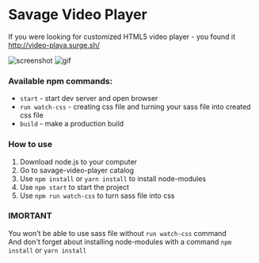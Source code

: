# Savage Video Player

If you were looking for customized HTML5 video player - you found it http://video-playa.surge.sh/

![screenshot](https://i.imgur.com/ZIAC6wu.png)
![gif](https://i.imgur.com/YTrDRmr.gif)

### Available npm commands:

- `start` - start dev server and open browser
- `run watch-css` - creating css file and turning your sass file into created css file
- `build` - make a production build

### How to use

1.  Download node.js to your computer
2.  Go to savage-video-player catalog
3.  Use `npm install` or `yarn install` to install node-modules
4.  Use `npm start` to start the project
5.  Use `npm run watch-css` to turn sass file into css

### IMORTANT

You won't be able to use sass file without `run watch-css` command\
And don't forget about installing node-modules with a command `npm install` or `yarn install`

